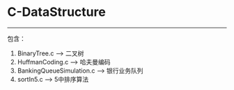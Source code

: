 # C-DataStructure
---
包含：
1. BinaryTree.c  -->  二叉树
2. HuffmanCoding.c  -->   哈夫曼编码
3. BankingQueueSimulation.c  -->   银行业务队列
4. sortIn5.c   -->   5中排序算法
